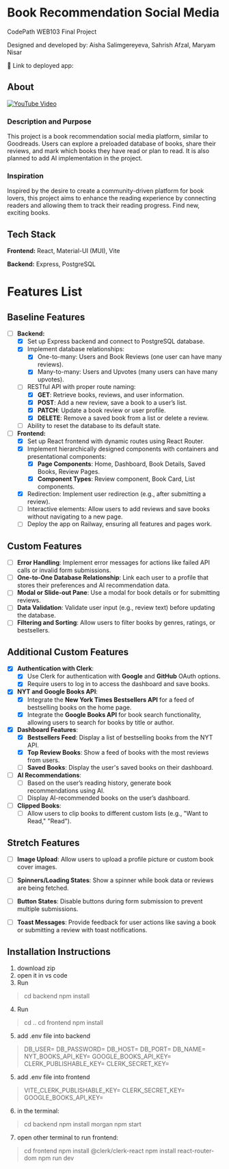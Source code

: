 
# Book Recommendation Social Media

  

CodePath WEB103 Final Project

  

Designed and developed by: Aisha Salimgereyeva, Sahrish Afzal, Maryam Nisar

  

🔗 Link to deployed app:

  

## About

  [![YouTube Video](https://img.youtube.com/vi/CQt7erndSao/0.jpg)](https://youtu.be/CQt7erndSao)


### Description and Purpose

  

This project is a book recommendation social media platform, similar to Goodreads. Users can explore a preloaded database of books, share their reviews, and mark which books they have read or plan to read. It is also planned to add AI implementation in the project. 

  

### Inspiration

  

Inspired by the desire to create a community-driven platform for book lovers, this project aims to enhance the reading experience by connecting readers and allowing them to track their reading progress. Find new, exciting books.

  

## Tech Stack

  

**Frontend:** React, Material-UI (MUI), Vite

  

**Backend:** Express, PostgreSQL

  

# Features List

## Baseline Features
- [ ] **Backend:**
  - [x] Set up Express backend and connect to PostgreSQL database.
  - [x] Implement database relationships:
    - [X] One-to-many: Users and Book Reviews (one user can have many reviews).
    - [X] Many-to-many: Users and Upvotes (many users can have many upvotes).
  - [ ] RESTful API with proper route naming:
    - [x] **GET**: Retrieve books, reviews, and user information.
    - [x] **POST**: Add a new review, save a book to a user’s list.
    - [x] **PATCH**: Update a book review or user profile.
    - [x] **DELETE**: Remove a saved book from a list or delete a review.
  - [ ] Ability to reset the database to its default state.

- [ ] **Frontend:**
  - [x] Set up React frontend with dynamic routes using React Router.
  - [x] Implement hierarchically designed components with containers and presentational components:
    - [x] **Page Components**: Home, Dashboard, Book Details, Saved Books, Review Pages.
    - [x] **Component Types**: Review component, Book Card, List components.
  - [x] Redirection: Implement user redirection (e.g., after submitting a review).
  - [ ] Interactive elements: Allow users to add reviews and save books without navigating to a new page.
  - [ ] Deploy the app on Railway, ensuring all features and pages work.

## Custom Features
- [ ] **Error Handling**: Implement error messages for actions like failed API calls or invalid form submissions.
- [ ] **One-to-One Database Relationship**: Link each user to a profile that stores their preferences and AI recommendation data.
- [ ] **Modal or Slide-out Pane**: Use a modal for book details or for submitting reviews.
- [ ] **Data Validation**: Validate user input (e.g., review text) before updating the database.
- [ ] **Filtering and Sorting**: Allow users to filter books by genres, ratings, or bestsellers.

## Additional Custom Features
- [x] **Authentication with Clerk**:
  - [x] Use Clerk for authentication with **Google** and **GitHub** OAuth options.
  - [x] Require users to log in to access the dashboard and save books.

- [x] **NYT and Google Books API**:
  - [x] Integrate the **New York Times Bestsellers API** for a feed of bestselling books on the home page.
  - [x] Integrate the **Google Books API** for book search functionality, allowing users to search for books by title or author.

- [x] **Dashboard Features**:
  - [X] **Bestsellers Feed**: Display a list of bestselling books from the NYT API.
  - [X] **Top Review Books**: Show a feed of books with the most reviews from users.
  - [ ] **Saved Books**: Display the user's saved books on their dashboard.

- [ ] **AI Recommendations**:
  - [ ] Based on the user’s reading history, generate book recommendations using AI.
  - [ ] Display AI-recommended books on the user’s dashboard.

- [ ] **Clipped Books**:
  - [ ] Allow users to clip books to different custom lists (e.g., "Want to Read," "Read").

## Stretch Features
- [ ] **Image Upload**: Allow users to upload a profile picture or custom book cover images.
- [ ] **Spinners/Loading States**: Show a spinner while book data or reviews are being fetched.
- [ ] **Button States**: Disable buttons during form submission to prevent multiple submissions.
- [ ] **Toast Messages**: Provide feedback for user actions like saving a book or submitting a review with toast notifications.

  
## Installation Instructions

1.  download zip
2.  open it in vs code
3.  Run

> cd backend
> npm install


4.  Run
> cd ..
> cd frontend
> npm install

5.  add .env file into backend
> DB_USER=
> DB_PASSWORD=
> DB_HOST=
> DB_PORT=
> DB_NAME= 
> NYT_BOOKS_API_KEY=
> GOOGLE_BOOKS_API_KEY=
> CLERK_PUBLISHABLE_KEY=
>CLERK_SECRET_KEY=

5.  add .env file into frontend
>VITE_CLERK_PUBLISHABLE_KEY=
>CLERK_SECRET_KEY=
>GOOGLE_BOOKS_API_KEY=

6.  in the terminal:

>cd backend
>npm install morgan
>npm start

7.  open other terminal to run frontend:

>cd frontend
>npm install @clerk/clerk-react
>npm install react-router-dom
>npm run dev